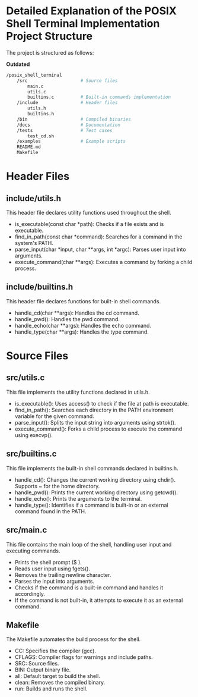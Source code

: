 # Detailed Explanation of the POSIX Shell Terminal Implementation Project Structure

The project is structured as follows:

**Outdated**
```bash
/posix_shell_terminal
    /src                    # Source files
        main.c
        utils.c
        builtins.c          # Built-in commands implementation
    /include                # Header files
        utils.h
        builtins.h
    /bin                    # Compiled binaries
    /docs                   # Documentation
    /tests                  # Test cases
        test_cd.sh
    /examples               # Example scripts
    README.md
    Makefile
```
# Header Files
## include/utils.h

This header file declares utility functions used throughout the shell.

* is_executable(const char *path): Checks if a file exists and is executable.
* find_in_path(const char *command): Searches for a command in the system's PATH.
* parse_input(char *input, char **args, int *argc): Parses user input into arguments.
* execute_command(char **args): Executes a command by forking a child process.

## include/builtins.h

This header file declares functions for built-in shell commands.

* handle_cd(char **args): Handles the cd command.
* handle_pwd(): Handles the pwd command.
* handle_echo(char **args): Handles the echo command.
* handle_type(char **args): Handles the type command.


# Source Files
## src/utils.c

This file implements the utility functions declared in utils.h.

* is_executable(): Uses access() to check if the file at path is executable.
* find_in_path(): Searches each directory in the PATH environment variable for the given command.
* parse_input(): Splits the input string into arguments using strtok().
* execute_command(): Forks a child process to execute the command using execvp().

## src/builtins.c

This file implements the built-in shell commands declared in builtins.h.

* handle_cd(): Changes the current working directory using chdir(). Supports ~ for the home directory.
* handle_pwd(): Prints the current working directory using getcwd().
* handle_echo(): Prints the arguments to the terminal.
* handle_type(): Identifies if a command is built-in or an external command found in the PATH.

## src/main.c

This file contains the main loop of the shell, handling user input and executing commands.

* Prints the shell prompt ($ ).
* Reads user input using fgets().
* Removes the trailing newline character.
* Parses the input into arguments.
* Checks if the command is a built-in command and handles it accordingly.
* If the command is not built-in, it attempts to execute it as an external command.

## Makefile
The Makefile automates the build process for the shell.
* CC: Specifies the compiler (gcc).
* CFLAGS: Compiler flags for warnings and include paths.
* SRC: Source files.
* BIN: Output binary file.
* all: Default target to build the shell.
* clean: Removes the compiled binary.
* run: Builds and runs the shell.